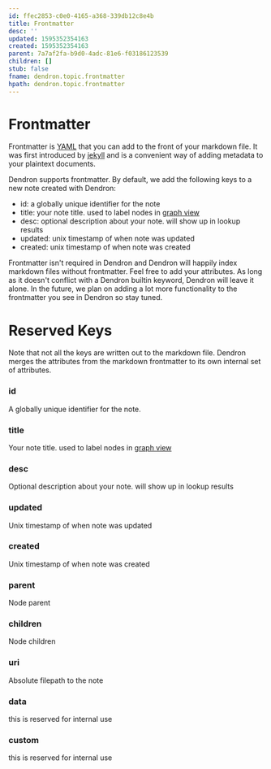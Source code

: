 ```yaml
---
id: ffec2853-c0e0-4165-a368-339db12c8e4b
title: Frontmatter
desc: ''
updated: 1595352354163
created: 1595352354163
parent: 7a7af2fa-b9d0-4adc-81e6-f03186123539
children: []
stub: false
fname: dendron.topic.frontmatter
hpath: dendron.topic.frontmatter
---
```

# Frontmatter

Frontmatter is [YAML](https://yaml.org/) that you can add to the front of your markdown file. It was first introduced by [jekyll](https://jekyllrb.com/docs/front-matter/) and is a convenient way of adding metadata to your plaintext documents. 

Dendron supports frontmatter. By default, we add the following keys to a new note created with Dendron:

- id: a globally unique identifier for the note
- title: your note title. used to label nodes in [graph view ](587e6d62-3c5b-49b0-aedc-02f62f0448e6)
- desc: optional description about your note. will show up in lookup results
- updated: unix timestamp of when note was updated
- created: unix timestamp of when note was created

Frontmatter isn't required in Dendron and Dendron will happily index markdown files without frontmatter. Feel free to add your attributes. As long as it doesn't conflict with a Dendron builtin keyword, Dendron will leave it alone. In the future, we plan on adding a lot more functionality to the frontmatter you see in Dendron so stay tuned. 

# Reserved Keys

Note that not all the keys are written out to the markdown file. Dendron merges the attributes from the markdown frontmatter to its own internal set of attributes. 

### id

A globally unique identifier for the note.

### title

Your note title. used to label nodes in [graph view ](587e6d62-3c5b-49b0-aedc-02f62f0448e6)

### desc

Optional description about your note. will show up in lookup results

### updated

Unix timestamp of when note was updated

### created

Unix timestamp of when note was created

### parent

Node parent

### children

Node children

### uri

Absolute filepath to the note

### data

this is reserved for internal use

### custom

this is reserved for internal use

